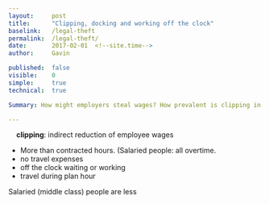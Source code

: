 ```yaml
---
layout: 	post
title:  	"Clipping, docking and working off the clock"
baselink:	/legal-theft
permalink:	/legal-theft/
date:   	2017-02-01  <!--site.time-->
author:		Gavin	

published:	false
visible:	0
simple:		true
technical:	true

Summary: How might employers steal wages? How prevalent is clipping in the UK?

---
```




&nbsp;&nbsp;&nbsp;&nbsp;**clipping**: indirect reduction of employee wages


* More than contracted hours. (Salaried people: all overtime.
* no travel expenses
* off the clock waiting or working
* travel during plan hour


Salaried (middle class) people are less

